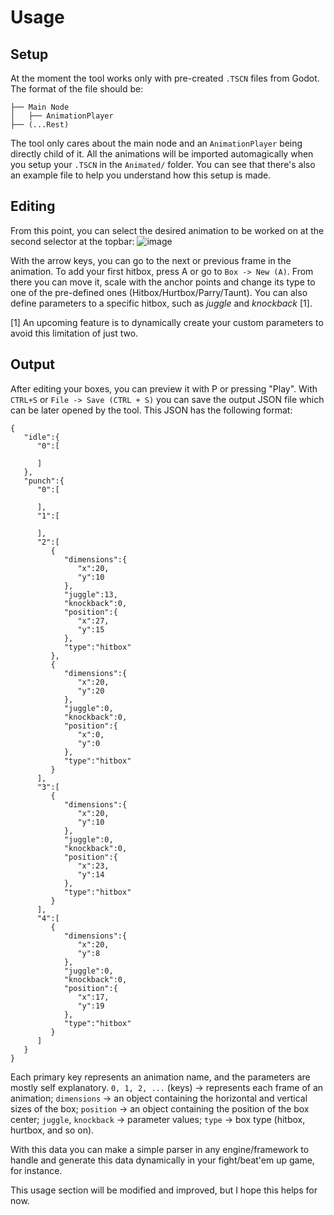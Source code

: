 # Usage

## Setup

At the moment the tool works only with pre-created `.TSCN` files from Godot. The format of the file should be:

```
├── Main Node
│   ├── AnimationPlayer
├── (...Rest)
```

The tool only cares about the main node and an `AnimationPlayer` being directly child of it. All the animations will be imported automagically when you setup your `.TSCN` in the `Animated/` folder.
You can see that there's also an example file to help you understand how this setup is made.

## Editing

From this point, you can select the desired animation to be worked on at the second selector at the topbar:
![image](https://user-images.githubusercontent.com/28108272/90959881-05a10780-e474-11ea-89db-69295789c21e.png)

With the arrow keys, you can go to the next or previous frame in the animation.
To add your first hitbox, press A or go to `Box -> New (A)`. From there you can move it, scale with the anchor points and change its type to one of the pre-defined ones (Hitbox/Hurtbox/Parry/Taunt).
You can also define parameters to a specific hitbox, such as *juggle* and *knockback* [1].

[1] An upcoming feature is to dynamically create your custom parameters to avoid this limitation of just two.

## Output

After editing your boxes, you can preview it with P or pressing "Play". With `CTRL+S` or `File -> Save (CTRL + S)` you can save the output JSON file which can be later opened by the tool. This JSON has the following format:
```
{
   "idle":{
      "0":[

      ]
   },
   "punch":{
      "0":[

      ],
      "1":[

      ],
      "2":[
         {
            "dimensions":{
               "x":20,
               "y":10
            },
            "juggle":13,
            "knockback":0,
            "position":{
               "x":27,
               "y":15
            },
            "type":"hitbox"
         },
         {
            "dimensions":{
               "x":20,
               "y":20
            },
            "juggle":0,
            "knockback":0,
            "position":{
               "x":0,
               "y":0
            },
            "type":"hitbox"
         }
      ],
      "3":[
         {
            "dimensions":{
               "x":20,
               "y":10
            },
            "juggle":0,
            "knockback":0,
            "position":{
               "x":23,
               "y":14
            },
            "type":"hitbox"
         }
      ],
      "4":[
         {
            "dimensions":{
               "x":20,
               "y":8
            },
            "juggle":0,
            "knockback":0,
            "position":{
               "x":17,
               "y":19
            },
            "type":"hitbox"
         }
      ]
   }
}
```

Each primary key represents an animation name, and the parameters are mostly self explanatory.
`0, 1, 2, ...` (keys) -> represents each frame of an animation;
`dimensions` -> an object containing the horizontal and vertical sizes of the box;
`position` -> an object containing the position of the box center;
`juggle`, `knockback` -> parameter values;
`type` -> box type (hitbox, hurtbox, and so on).

With this data you can make a simple parser in any engine/framework to handle and generate this data dynamically in your fight/beat'em up game, for instance.

This usage section will be modified and improved, but I hope this helps for now.
